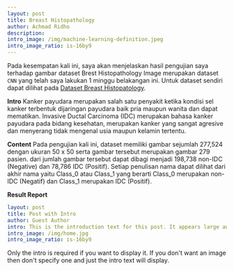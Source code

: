 ```yaml
--- 
layout: post
title: Breast Histopathology
author: Achmad Ridho
description: 
intro_image: /img/machine-learning-definition.jpeg
intro_image_ratio: is-16by9
---
```


Pada kesempatan kali ini, saya akan menjelaskan hasil pengujian saya terhadap gambar dataset Brest Histopathology Image merupakan dataset `CNN` yang telah saya lakukan 1 minggu belakangan ini.
Untuk dataset sendiri dapat dilihat pada [Dataset Breast Histopatology](https://www.kaggle.com/paultimothymooney/breast-histopathology-images/).

**Intro**
Kanker payudara merupakan salah satu penyakit ketika kondisi sel kanker terbentuk dijaringan payudara baik pria maupun wanita dan dapat mematikan. Invasive Ductal Carcinoma (IDC) merupakan bahasa kanker payudara pada bidang kesehatan, merupakan kanker yang sangat agresive dan menyerang tidak mengenal usia maupun kelamin tertentu.

**Content**
Pada pengujian kali ini, dataset memiliki gambar sejumlah 277,524 dengan ukuran 50 x 50 serta gambar tersebut merupakan gambar 279 pasien. dari jumlah gambar tersebut dapat dibagi menjadi 198,738 non-IDC (Negative) dan 78,786 IDC (Positif). Setiap penulisan nama dapat dilihat dari akhir nama yaitu Class_0 atau Class_1 yang berarti Class_0 merupakan non-IDC (Negatif) dan Class_1 merupakan IDC (Positif). 

**Result Report**


```yaml
layout: post
title: Post with Intro
author: Guest Author
intro: This is the introduction text for this post. It appears large and bold at the top of the post
intro_image: /img/home.jpg
intro_image_ratio: is-16by9
```

Only the intro is required if you want to display it. If you don't want an image then don't specify one and just the intro text will display.
